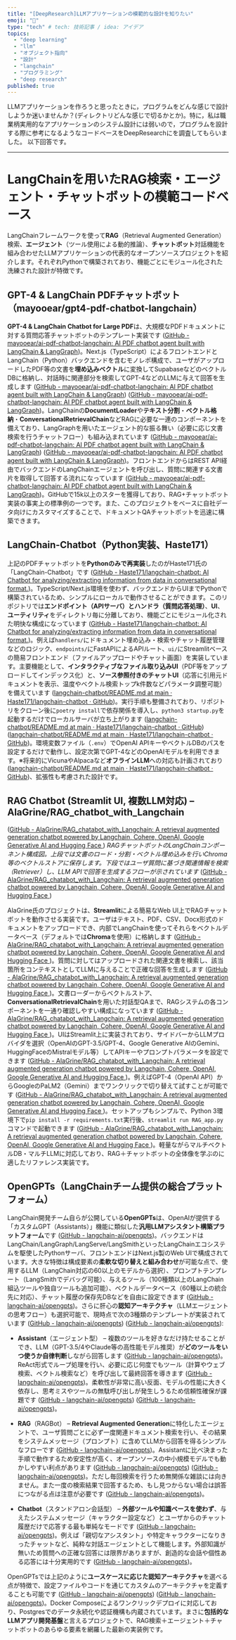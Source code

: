 ```yaml
---
title: "[DeepResearch]LLMアプリケーションの模範的な設計を知りたい"
emoji: "🙌"
type: "tech" # tech: 技術記事 / idea: アイデア
topics: 
  - "deep learning"
  - "llm"
  - "オブジェクト指向"
  - "設計"
  - "langchain"
  - "プログラミング"
  - "deep research"
published: true
---
```


LLMアプリケーションを作ろうと思ったときに，プログラムをどんな感じで設計しようか迷いませんか？(ディレクトリどんな感じで切るかとか)。特に，私は職業柄実用的なアプリケーションのシステム設計には弱いので，プログラムを設計する際に参考になるようなコードベースをDeepResearchにを調査してもらいました。
以下回答です。


___
# LangChainを用いたRAG検索・エージェント・チャットボットの模範コードベース

LangChainフレームワークを使って**RAG**（Retrieval Augmented Generation）検索、**エージェント**（ツール使用による動的推論）、**チャットボット**対話機能を組み合わせたLLMアプリケーションの代表的なオープンソースプロジェクトを紹介します。それぞれPythonで構築されており、機能ごとにモジュール化された洗練された設計が特徴です。

## GPT-4 & LangChain PDFチャットボット（mayooear/gpt4-pdf-chatbot-langchain）

**GPT-4 & LangChain Chatbot for Large PDF**は、大規模なPDFドキュメントに対する質問応答チャットボットのテンプレート実装です ([GitHub - mayooear/ai-pdf-chatbot-langchain: AI PDF chatbot agent built with LangChain & LangGraph](https://github.com/mayooear/gpt4-pdf-chatbot-langchain#:~:text=AI%20PDF%20Chatbot%20%26%20Agent,Powered%20by%20LangChain%20and%20LangGraph))。Next.js（TypeScript）によるフロントエンドとLangChain（Python）バックエンドを含むモノレポ構成で、ユーザがアップロードしたPDF等の文書を**埋め込みベクトル**に変換してSupabaseなどのベクトルDBに格納し、対話時に関連部分を検索してGPT-4などのLLMに与えて回答を生成します ([GitHub - mayooear/ai-pdf-chatbot-langchain: AI PDF chatbot agent built with LangChain & LangGraph](https://github.com/mayooear/gpt4-pdf-chatbot-langchain#:~:text=AI%20PDF%20Chatbot%20%26%20Agent,Powered%20by%20LangChain%20and%20LangGraph)) ([GitHub - mayooear/ai-pdf-chatbot-langchain: AI PDF chatbot agent built with LangChain & LangGraph](https://github.com/mayooear/gpt4-pdf-chatbot-langchain#:~:text=match%20at%20L486%205,if%20needed%29%20to%20answer))。LangChainの**DocumentLoader**や**テキスト分割**・**ベクトル格納**・**ConversationalRetrievalChain**などRAGに必要な一連のコンポーネントを備えており、LangGraphを用いたエージェント的な振る舞い（必要に応じ文書検索を行うチャットフロー）も組み込まれています ([GitHub - mayooear/ai-pdf-chatbot-langchain: AI PDF chatbot agent built with LangChain & LangGraph](https://github.com/mayooear/gpt4-pdf-chatbot-langchain#:~:text=AI%20PDF%20Chatbot%20%26%20Agent,Powered%20by%20LangChain%20and%20LangGraph)) ([GitHub - mayooear/ai-pdf-chatbot-langchain: AI PDF chatbot agent built with LangChain & LangGraph](https://github.com/mayooear/gpt4-pdf-chatbot-langchain#:~:text=5,if%20needed%29%20to%20answer))。フロントエンドからはREST API経由でバックエンドのLangChainエージェントを呼び出し、質問に関連する文書片を取得して回答する流れになっています ([GitHub - mayooear/ai-pdf-chatbot-langchain: AI PDF chatbot agent built with LangChain & LangGraph](https://github.com/mayooear/gpt4-pdf-chatbot-langchain#:~:text=match%20at%20L486%205,if%20needed%29%20to%20answer))。GitHubで15k以上のスターを獲得しており、RAG+チャットボット実装の事実上の標準例の一つです。また、このプロジェクトをベースに自社データ向けにカスタマイズすることで、ドキュメントQAチャットボットを迅速に構築できます。

## LangChain-Chatbot（Python実装、Haste171）

上記のPDFチャットボットを**Pythonのみで再実装**したのがHaste171氏の「LangChain-Chatbot」です ([GitHub - Haste171/langchain-chatbot: AI Chatbot for analyzing/extracting information from data in conversational format.](https://github.com/Haste171/langchain-chatbot#:~:text=The%20LangChain%20Chatbot%20was%20developed,Python%20from%20the%20Mayo%20chatbot))。TypeScript/Next.js環境を使わず、バックエンドからUIまでPythonで構築されているため、シンプルにローカルで動作させることができます。このリポジトリでは**エンドポイント（APIサーバ）**と**ハンドラ（質問応答処理）**、**UI**、**ユーティリティ**をディレクトリ毎に分離しており、機能ごとにモジュール化された明快な構成になっています ([GitHub - Haste171/langchain-chatbot: AI Chatbot for analyzing/extracting information from data in conversational format.](https://github.com/Haste171/langchain-chatbot#:~:text=endpoints))。例えば`handlers/`にドキュメント埋め込み・検索やチャット履歴管理などのロジック、`endpoints/`にFastAPIによるAPIルート、`ui/`にStreamlitベースの簡易フロントエンド（ファイルアップロードやチャット画面）を実装しています。主要機能として、**インタラクティブなファイル取り込みUI**（PDF等をアップロードしてインデックス化）と、**ソース参照付きのチャットUI**（応答に引用元ドキュメントを表示、温度やベクトル検索トップk件数などパラメータ調整可能）を備えています ([langchain-chatbot/README.md at main · Haste171/langchain-chatbot · GitHub](https://github.com/Haste171/langchain-chatbot/blob/main/README.md#:~:text=%E2%9C%85%20Interactive%20Ingestion%20UI%20for,files))。実行手順も整備されており、リポジトリをクローン後に```poetry install```で依存関係を導入し、```python3 startup.py```を起動するだけでローカルサーバが立ち上がります ([langchain-chatbot/README.md at main · Haste171/langchain-chatbot · GitHub](https://github.com/Haste171/langchain-chatbot/blob/main/README.md#:~:text=Setup)) ([langchain-chatbot/README.md at main · Haste171/langchain-chatbot · GitHub](https://github.com/Haste171/langchain-chatbot/blob/main/README.md#:~:text=match%20at%20L247%20Run%20Startup))。環境変数ファイル（`.env`）でOpenAI APIキーやベクトルDBのパスを設定するだけで動作し、設定次第でGPT-4などのOpenAIモデルを利用できます。※将来的にVicunaやAlpacaなど**オフラインLLM**への対応も計画されており ([langchain-chatbot/README.md at main · Haste171/langchain-chatbot · GitHub](https://github.com/Haste171/langchain-chatbot/blob/main/README.md#:~:text=%E2%9C%85%20More%20features%20coming%20very,soon))、拡張性も考慮された設計です。

## RAG Chatbot (Streamlit UI, 複数LLM対応) – AlaGrine/RAG_chatbot_with_Langchain

 ([GitHub - AlaGrine/RAG_chatabot_with_Langchain: A retrieval augmented generation chatbot  powered by  Langchain, Cohere, OpenAI, Google Generative AI and Hugging Face ](https://github.com/AlaGrine/RAG_chatabot_with_Langchain)) *RAGチャットボットのLangChainコンポーネント構成図。上段では文書のロード・分割・ベクトル埋め込みを行いChroma等のベクトルストアに保存します。下段ではユーザ質問に基づき関連情報を検索（Retriever）し、LLM APIで回答を生成するフローが示されています* ([GitHub - AlaGrine/RAG_chatabot_with_Langchain: A retrieval augmented generation chatbot  powered by  Langchain, Cohere, OpenAI, Google Generative AI and Hugging Face ](https://github.com/AlaGrine/RAG_chatabot_with_Langchain#:~:text=The%20aim%20of%20this%20project,up%20questions%20for%20accurate%20answers))　

AlaGrine氏のプロジェクトは、**Streamlit**による簡易なWeb UI上でRAGチャットボットを動作させる実装です。ユーザはテキスト、PDF、CSV、Docx形式のドキュメントをアップロードでき、内部でLangChainを使ってそれらをベクトルデータベース（デフォルトでは**Chroma**を使用）に格納します ([GitHub - AlaGrine/RAG_chatabot_with_Langchain: A retrieval augmented generation chatbot  powered by  Langchain, Cohere, OpenAI, Google Generative AI and Hugging Face ](https://github.com/AlaGrine/RAG_chatabot_with_Langchain#:~:text=The%20aim%20of%20this%20project,up%20questions%20for%20accurate%20answers))。質問に対してはアップロードされた関連文書を検索し、該当箇所をコンテキストとしてLLMに与えることで正確な回答を生成します ([GitHub - AlaGrine/RAG_chatabot_with_Langchain: A retrieval augmented generation chatbot  powered by  Langchain, Cohere, OpenAI, Google Generative AI and Hugging Face ](https://github.com/AlaGrine/RAG_chatabot_with_Langchain#:~:text=The%20aim%20of%20this%20project,up%20questions%20for%20accurate%20answers))。文書ローダーからベクトルストア、**ConversationalRetrievalChain**を用いた対話型QAまで、RAGシステムの各コンポーネントを一通り確認しやすい構成になっています ([GitHub - AlaGrine/RAG_chatabot_with_Langchain: A retrieval augmented generation chatbot  powered by  Langchain, Cohere, OpenAI, Google Generative AI and Hugging Face ](https://github.com/AlaGrine/RAG_chatabot_with_Langchain#:~:text=retrieved%20and%20sent%20to%20the,up%20questions%20for%20accurate%20answers))。UIはStreamlit上に実装されており、サイドバーからLLMプロバイダを選択（OpenAIのGPT-3.5/GPT-4、Google Generative AIのGemini、HuggingFaceのMistralモデル等）してAPIキーやプロンプトパラメータを設定できます ([GitHub - AlaGrine/RAG_chatabot_with_Langchain: A retrieval augmented generation chatbot  powered by  Langchain, Cohere, OpenAI, Google Generative AI and Hugging Face ](https://github.com/AlaGrine/RAG_chatabot_with_Langchain#:~:text=3,and%20insert%20your%20API%20keys))。例えばGPT-4（OpenAI API）からGoogleのPaLM2（Gemini）までワンクリックで切り替えて試すことが可能です ([GitHub - AlaGrine/RAG_chatabot_with_Langchain: A retrieval augmented generation chatbot  powered by  Langchain, Cohere, OpenAI, Google Generative AI and Hugging Face ](https://github.com/AlaGrine/RAG_chatabot_with_Langchain#:~:text=3,and%20insert%20your%20API%20keys))。セットアップもシンプルで、Python 3環境下で```pip install -r requirements.txt```実行後、```streamlit run RAG_app.py```コマンドで起動できます ([GitHub - AlaGrine/RAG_chatabot_with_Langchain: A retrieval augmented generation chatbot  powered by  Langchain, Cohere, OpenAI, Google Generative AI and Hugging Face ](https://github.com/AlaGrine/RAG_chatabot_with_Langchain#:~:text=1,and%20insert%20your%20API%20keys))。軽量ながらマルチベクトルDB・マルチLLMに対応しており、RAG＋チャットボットの全体像を学ぶのに適したリファレンス実装です。

## OpenGPTs（LangChainチーム提供の総合プラットフォーム）

LangChain開発チーム自らが公開している**OpenGPTs**は、OpenAIが提供する「カスタムGPT（Assistants）」機能に類似した**汎用LLMアシスタント構築プラットフォーム**です ([GitHub - langchain-ai/opengpts](https://github.com/langchain-ai/opengpts#:~:text=This%20is%20an%20open%20source,control%2C%20allowing%20you%20to%20configure))。バックエンドはLangChain/LangGraph/LangServe/LangSmithといったLangChainエコシステムを駆使したPythonサーバ、フロントエンドはNext.js製のWeb UIで構成されています。大きな特徴は構成要素の**柔軟な切り替えと組み合わせ**が可能な点で、使用するLLM（LangChain対応の60以上のモデルから選択）、プロンプトテンプレート（LangSmithでデバッグ可能）、与えるツール（100種類以上のLangChain組込ツールや独自ツールも追加可能）、ベクトルデータベース（60種以上の統合先に対応）、チャット履歴の保存先DBなどを自由に設定できます ([GitHub - langchain-ai/opengpts](https://github.com/langchain-ai/opengpts#:~:text=,chat%20history%20database%20you%20use))。さらに肝心の**認知アーキテクチャ**（LLMエージェントの思考フロー）も選択可能で、現時点で次の3種類のテンプレートが実装されています ([GitHub - langchain-ai/opengpts](https://github.com/langchain-ai/opengpts#:~:text=Cognitive%20Architecture)) ([GitHub - langchain-ai/opengpts](https://github.com/langchain-ai/opengpts#:~:text=The%20three%20different%20architectures%20supported,are%20assistants%2C%20RAG%2C%20and%20chatbots)):

- **Assistant**（エージェント型） – 複数のツールを好きなだけ持たせることができ、LLM（GPT-3.5/4やClaude等の高性能モデル推奨）が**どのツールをいつ使うか自律判断**しながら回答します ([GitHub - langchain-ai/opengpts](https://github.com/langchain-ai/opengpts#:~:text=Assistants))。ReAct形式でループ処理を行い、必要に応じ何度でもツール（計算やウェブ検索、ベクトル検索など）を呼び出して最終回答を導きます ([GitHub - langchain-ai/opengpts](https://github.com/langchain-ai/opengpts#:~:text=Second%2C%20you%20choose%20the%20tools,choose%20however%20many%20you%20want))。柔軟性が非常に高い反面、モデルの性能に大きく依存し、思考ミスやツールの無駄呼び出しが発生しうるため信頼性確保が課題です ([GitHub - langchain-ai/opengpts](https://github.com/langchain-ai/opengpts#:~:text=The%20cognitive%20architecture%20can%20then,and%20it%20finishes%20the%20loop)) ([GitHub - langchain-ai/opengpts](https://github.com/langchain-ai/opengpts#:~:text=Image))。

- **RAG**（RAGBot） – **Retrieval Augmented Generation**に特化したエージェントで、ユーザ質問ごとに必ず一度関連ドキュメント検索を行い、その結果をシステムメッセージ（プロンプト）に含めてLLMから回答を得るシンプルなフローです ([GitHub - langchain-ai/opengpts](https://github.com/langchain-ai/opengpts#:~:text=We%20added%20RAGBot%20,model%20so%20it%20can%20respond))。Assistantに比べ決まった手順で動作するため安定性が高く、オープンソースの中小規模モデルでも動かしやすい利点があります ([GitHub - langchain-ai/opengpts](https://github.com/langchain-ai/opengpts#:~:text=Compared%20to%20assistants%2C%20it%20is,to%20look%20things%20up%20again)) ([GitHub - langchain-ai/opengpts](https://github.com/langchain-ai/opengpts#:~:text=First%2C%20because%20it%20is%20simpler,it%20can%20use%20external%20knowledge))。ただし毎回検索を行うため無関係な雑談には向きません。また一度の検索結果で回答するため、もし見つからない場合は誤答につながる点は注意が必要です ([GitHub - langchain-ai/opengpts](https://github.com/langchain-ai/opengpts#:~:text=Compared%20to%20assistants%2C%20it%20is,to%20look%20things%20up%20again))。

- **Chatbot**（スタンドアロン会話型） – **外部ツールや知識ベースを使わず**、与えたシステムメッセージ（キャラクター設定など）とユーザからのチャット履歴だけで応答する最も単純なモードです ([GitHub - langchain-ai/opengpts](https://github.com/langchain-ai/opengpts#:~:text=ChatBot))。例えば「親切なアシスタント」や特定キャラクターになりきったチャットなど、純粋な対話エージェントとして機能します。外部知識が無いため質問への正確な回答には限界がありますが、創造的な会話や個性ある応答には十分実用的です ([GitHub - langchain-ai/opengpts](https://github.com/langchain-ai/opengpts#:~:text=ChatBot))。

OpenGPTsでは上記のように**ユースケースに応じた認知アーキテクチャ**を選べる点が特徴で、設定ファイルやコードを通じてカスタムのアーキテクチャを定義することも可能です ([GitHub - langchain-ai/opengpts](https://github.com/langchain-ai/opengpts#:~:text=Cognitive%20Architecture)) ([GitHub - langchain-ai/opengpts](https://github.com/langchain-ai/opengpts#:~:text=This%20refers%20to%20the%20logic,them%20or%20add%20your%20own))。Docker Composeによるワンクリックデプロイに対応しており、Postgresでのデータ永続化や認証機構も内蔵されています。まさに**包括的なLLMアプリ開発基盤**と言えるプロジェクトで、RAG検索＋エージェント＋チャットボットのあらゆる要素を網羅した最新の実装例です。



